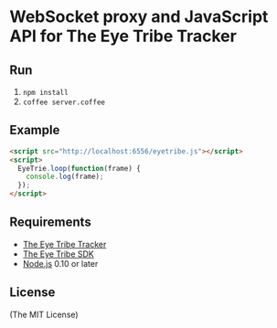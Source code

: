 # WebSocket proxy and JavaScript API for The Eye Tribe Tracker

## Run
1. `npm install`
2. `coffee server.coffee`

## Example
```html
<script src="http://localhost:6556/eyetribe.js"></script>
<script>
  EyeTrie.loop(function(frame) {
    console.log(frame);
  });
</script>
```

## Requirements
* [The Eye Tribe Tracker](https://theeyetribe.com/products/)
* [The Eye Tribe SDK](http://dev.theeyetribe.com/general/)
* [Node.js](http://nodejs.org/) 0.10 or later

## License

(The MIT License)
